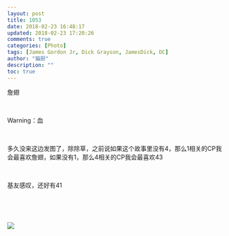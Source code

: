 ```yaml
---
layout: post
title: 1053
date: 2018-02-23 16:48:17
updated: 2018-02-23 17:20:26
comments: true
categories: [Photo]
tags: [James Gordon Jr, Dick Grayson, JamesDick, DC]
author: "猫厨"
description: ""
toc: true
---
```


<p>詹翅</p> 
<br /> 
<p>Warning：血<br /></p> 
<br /> 
<p>多久没来这边发图了，除除草，之前说如果这个故事里没有4，那么1相关的CP我会最喜欢詹翅，如果没有1，那么4相关的CP我会最喜欢43</p> 
<br /> 
<p>基友感叹，还好有41</p> 
<br /> 
<p><br /></p>

![](https://imglf6.nosdn.127.net/img/cVZNdzJtQk9JV2VwdUhvaE13UklSSk9lcTlvZHpDdzE3Y2kvakkrTEs1dWptVnY2ZDRGcWlRPT0.jpg)